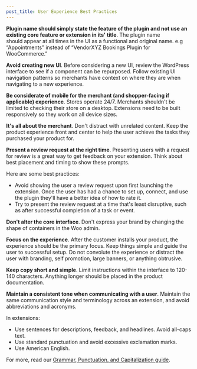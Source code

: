 ```yaml
---
post_title: User Experience Best Practices
---
```


**Plugin name should simply state the feature of the plugin and not use an existing core feature or extension in its' title**. The plugin name should appear at all times in the UI as a functional and original name. e.g “Appointments” instead of “VendorXYZ Bookings Plugin for WooCommerce.”

**Avoid creating new UI**. Before considering a new UI, review the WordPress interface to see if a component can be repurposed. Follow existing UI navigation patterns so merchants have context on where they are when navigating to a new experience.

**Be considerate of mobile for the merchant (and shopper-facing if applicable) experience**. Stores operate 24/7. Merchants shouldn't be limited to checking their store on a desktop. Extensions need to be built responsively so they work on all device sizes.

**It's all about the merchant**. Don't distract with unrelated content. Keep the product experience front and center to help the user achieve the tasks they purchased your product for.

**Present a review request at the right time**. Presenting users with a request for review is a great way to get feedback on your extension. Think about best placement and timing to show these prompts.

Here are some best practices:

- Avoid showing the user a review request upon first launching the extension. Once the user has had a chance to set up, connect, and use the plugin they'll have a better idea of how to rate it.
- Try to present the review request at a time that's least disruptive, such as after successful completion of a task or event.

**Don't alter the core interface**. Don't express your brand by changing the shape of containers in the Woo admin.

**Focus on the experience**. After the customer installs your product, the experience should be the primary focus. Keep things simple and guide the user to successful setup. Do not convolute the experience or distract the user with branding, self promotion, large banners, or anything obtrusive.

**Keep copy short and simple**. Limit instructions within the interface to 120-140 characters. Anything longer should be placed in the product documentation.

**Maintain a consistent tone when communicating with a user**. Maintain the same communication style and terminology across an extension, and avoid abbreviations and acronyms.

In extensions:

- Use sentences for descriptions, feedback, and headlines. Avoid all-caps text.
- Use standard punctuation and avoid excessive exclamation marks.
- Use American English.

For more, read our [Grammar, Punctuation, and Capitalization guide](https://woo.com/document/grammar-punctuation-style-guide/).
